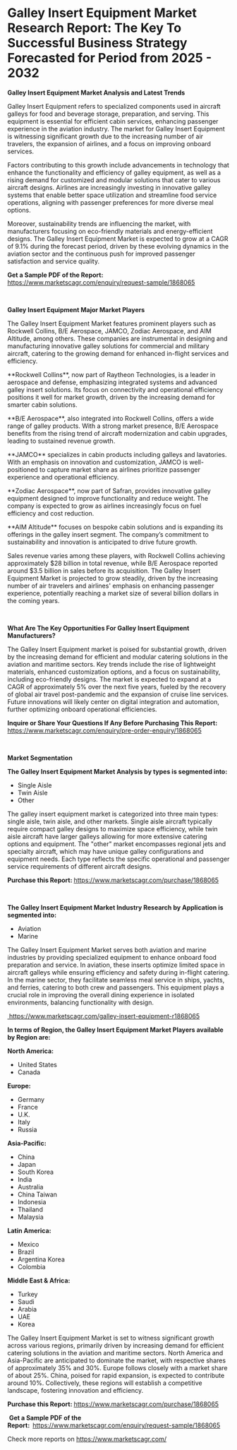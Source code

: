 <p><h1>Galley Insert Equipment Market Research Report: The Key To Successful Business Strategy Forecasted for Period from 2025 - 2032</h1></p><p><strong>Galley Insert Equipment Market Analysis and Latest Trends</strong></p>
<p><p>Galley Insert Equipment refers to specialized components used in aircraft galleys for food and beverage storage, preparation, and serving. This equipment is essential for efficient cabin services, enhancing passenger experience in the aviation industry. The market for Galley Insert Equipment is witnessing significant growth due to the increasing number of air travelers, the expansion of airlines, and a focus on improving onboard services.</p><p>Factors contributing to this growth include advancements in technology that enhance the functionality and efficiency of galley equipment, as well as a rising demand for customized and modular solutions that cater to various aircraft designs. Airlines are increasingly investing in innovative galley systems that enable better space utilization and streamline food service operations, aligning with passenger preferences for more diverse meal options. </p><p>Moreover, sustainability trends are influencing the market, with manufacturers focusing on eco-friendly materials and energy-efficient designs. The Galley Insert Equipment Market is expected to grow at a CAGR of 9.1% during the forecast period, driven by these evolving dynamics in the aviation sector and the continuous push for improved passenger satisfaction and service quality.</p></p>
<p><strong>Get a Sample PDF of the Report:&nbsp;</strong> <a href="https://www.marketscagr.com/enquiry/request-sample/1868065?utm_campaign=3127&utm_medium=2&utm_source=Github&utm_content=ia&utm_term=10042025&utm_id=galley-insert-equipment">https://www.marketscagr.com/enquiry/request-sample/1868065</a></p>
<p>&nbsp;</p>
<p><strong>Galley Insert Equipment Major Market Players</strong></p>
<p><p>The Galley Insert Equipment Market features prominent players such as Rockwell Collins, B/E Aerospace, JAMCO, Zodiac Aerospace, and AIM Altitude, among others. These companies are instrumental in designing and manufacturing innovative galley solutions for commercial and military aircraft, catering to the growing demand for enhanced in-flight services and efficiency.</p><p>**Rockwell Collins**, now part of Raytheon Technologies, is a leader in aerospace and defense, emphasizing integrated systems and advanced galley insert solutions. Its focus on connectivity and operational efficiency positions it well for market growth, driven by the increasing demand for smarter cabin solutions.</p><p>**B/E Aerospace**, also integrated into Rockwell Collins, offers a wide range of galley products. With a strong market presence, B/E Aerospace benefits from the rising trend of aircraft modernization and cabin upgrades, leading to sustained revenue growth.</p><p>**JAMCO** specializes in cabin products including galleys and lavatories. With an emphasis on innovation and customization, JAMCO is well-positioned to capture market share as airlines prioritize passenger experience and operational efficiency.</p><p>**Zodiac Aerospace**, now part of Safran, provides innovative galley equipment designed to improve functionality and reduce weight. The company is expected to grow as airlines increasingly focus on fuel efficiency and cost reduction.</p><p>**AIM Altitude** focuses on bespoke cabin solutions and is expanding its offerings in the galley insert segment. The company’s commitment to sustainability and innovation is anticipated to drive future growth.</p><p>Sales revenue varies among these players, with Rockwell Collins achieving approximately $28 billion in total revenue, while B/E Aerospace reported around $3.5 billion in sales before its acquisition. The Galley Insert Equipment Market is projected to grow steadily, driven by the increasing number of air travelers and airlines' emphasis on enhancing passenger experience, potentially reaching a market size of several billion dollars in the coming years.</p></p>
<p>&nbsp;</p>
<p><strong>What Are The Key Opportunities For Galley Insert Equipment Manufacturers?</strong></p>
<p><p>The Galley Insert Equipment market is poised for substantial growth, driven by the increasing demand for efficient and modular catering solutions in the aviation and maritime sectors. Key trends include the rise of lightweight materials, enhanced customization options, and a focus on sustainability, including eco-friendly designs. The market is expected to expand at a CAGR of approximately 5% over the next five years, fueled by the recovery of global air travel post-pandemic and the expansion of cruise line services. Future innovations will likely center on digital integration and automation, further optimizing onboard operational efficiencies.</p></p>
<p><strong>Inquire or Share Your Questions If Any Before Purchasing This Report:</strong> <a href="https://www.marketscagr.com/enquiry/pre-order-enquiry/1868065?utm_campaign=3127&utm_medium=2&utm_source=Github&utm_content=ia&utm_term=10042025&utm_id=galley-insert-equipment">https://www.marketscagr.com/enquiry/pre-order-enquiry/1868065</a></p>
<p>&nbsp;</p>
<p><strong>Market Segmentation</strong></p>
<p><strong>The Galley Insert Equipment Market Analysis by types is segmented into:</strong></p>
<p><ul><li>Single Aisle</li><li>Twin Aisle</li><li>Other</li></ul></p>
<p><p>The galley insert equipment market is categorized into three main types: single aisle, twin aisle, and other markets. Single aisle aircraft typically require compact galley designs to maximize space efficiency, while twin aisle aircraft have larger galleys allowing for more extensive catering options and equipment. The "other" market encompasses regional jets and specialty aircraft, which may have unique galley configurations and equipment needs. Each type reflects the specific operational and passenger service requirements of different aircraft designs.</p></p>
<p><strong>Purchase this Report:&nbsp;</strong><a href="https://www.marketscagr.com/purchase/1868065?utm_campaign=3127&utm_medium=2&utm_source=Github&utm_content=ia&utm_term=10042025&utm_id=galley-insert-equipment">https://www.marketscagr.com/purchase/1868065</a></p>
<p>&nbsp;</p>
<p><strong>The Galley Insert Equipment Market Industry Research by Application is segmented into:</strong></p>
<p><ul><li>Aviation</li><li>Marine</li></ul></p>
<p><p>The Galley Insert Equipment Market serves both aviation and marine industries by providing specialized equipment to enhance onboard food preparation and service. In aviation, these inserts optimize limited space in aircraft galleys while ensuring efficiency and safety during in-flight catering. In the marine sector, they facilitate seamless meal service in ships, yachts, and ferries, catering to both crew and passengers. This equipment plays a crucial role in improving the overall dining experience in isolated environments, balancing functionality with design.</p></p>
<p><a href="https://www.marketscagr.com/galley-insert-equipment-r1868065?utm_campaign=3127&utm_medium=2&utm_source=Github&utm_content=ia&utm_term=10042025&utm_id=galley-insert-equipment">&nbsp;https://www.marketscagr.com/galley-insert-equipment-r1868065</a></p>
<p><strong>In terms of Region, the Galley Insert Equipment Market Players available by Region are:</strong></p>
<p>
    <p> <strong> North America: </strong>
        <ul>
            <li>United States</li>
            <li>Canada</li>
        </ul>
        </p> 
    <p> <strong> Europe: </strong>
        <ul>
            <li>Germany</li>
            <li>France</li>
            <li>U.K.</li>
            <li>Italy</li>
            <li>Russia</li>
        </ul>
        </p> 
    <p> <strong> Asia-Pacific: </strong>
        <ul>
            <li>China</li>
            <li>Japan</li>
            <li>South Korea</li>
            <li>India</li>
            <li>Australia</li>
            <li>China Taiwan</li>
            <li>Indonesia</li>
            <li>Thailand</li>
            <li>Malaysia</li>
        </ul>
        </p> 
    <p> <strong> Latin America: </strong>
        <ul>
            <li>Mexico</li>
            <li>Brazil</li>
            <li>Argentina Korea</li>
            <li>Colombia</li>
        </ul>
        </p> 
    <p> <strong> Middle East & Africa: </strong>
        <ul>
            <li>Turkey</li>
            <li>Saudi</li>
            <li>Arabia</li>
            <li>UAE</li>
            <li>Korea</li>
        </ul>
    </p>
    </p>
<p><p>The Galley Insert Equipment Market is set to witness significant growth across various regions, primarily driven by increasing demand for efficient catering solutions in the aviation and maritime sectors. North America and Asia-Pacific are anticipated to dominate the market, with respective shares of approximately 35% and 30%. Europe follows closely with a market share of about 25%. China, poised for rapid expansion, is expected to contribute around 10%. Collectively, these regions will establish a competitive landscape, fostering innovation and efficiency.</p></p>
<p><strong>Purchase this Report: </strong><a href="https://www.marketscagr.com/purchase/1868065?utm_campaign=3127&utm_medium=2&utm_source=Github&utm_content=ia&utm_term=10042025&utm_id=galley-insert-equipment">https://www.marketscagr.com/purchase/1868065</a></p>
<p>&nbsp;<strong>Get a Sample PDF of the Report:&nbsp;&nbsp;</strong><a href="https://www.marketscagr.com/enquiry/request-sample/1868065?utm_campaign=3127&utm_medium=2&utm_source=Github&utm_content=ia&utm_term=10042025&utm_id=galley-insert-equipment">https://www.marketscagr.com/enquiry/request-sample/1868065</a></p>
<p><strong></strong></p>
<p>Check more reports on <a href="https://www.marketscagr.com/?utm_campaign=3127&utm_medium=2&utm_source=Github&utm_content=ia&utm_term=10042025&utm_id=galley-insert-equipment">https://www.marketscagr.com/</a></p>